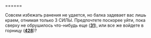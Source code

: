 ======

Совсем избежать ранения не удается, но балка задевает вас лишь краем, отнимая только 3 СИЛЫ. Предпочтете поскорее уйти, пока сверху не обрушилось что-нибудь еще ([**31**](#n_31)), или все же войдете в горницу ([**428**](#n_428))?

